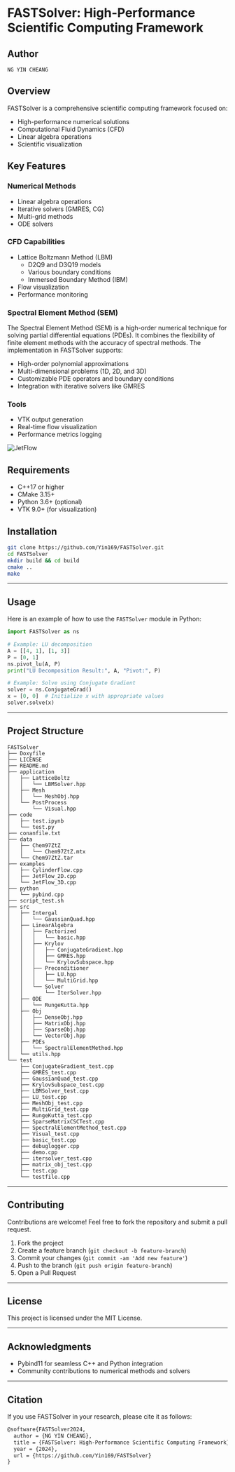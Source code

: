 # FASTSolver: High-Performance Scientific Computing Framework

## Author
`NG YIN CHEANG`

## Overview
FASTSolver is a comprehensive scientific computing framework focused on:
- High-performance numerical solutions
- Computational Fluid Dynamics (CFD)
- Linear algebra operations
- Scientific visualization

## Key Features

### Numerical Methods
- Linear algebra operations
- Iterative solvers (GMRES, CG)
- Multi-grid methods
- ODE solvers

### CFD Capabilities
- Lattice Boltzmann Method (LBM)
  - D2Q9 and D3Q19 models
  - Various boundary conditions
  - Immersed Boundary Method (IBM)
- Flow visualization
- Performance monitoring

### Spectral Element Method (SEM)

The Spectral Element Method (SEM) is a high-order numerical technique for solving partial differential equations (PDEs). It combines the flexibility of finite element methods with the accuracy of spectral methods. The implementation in FASTSolver supports:

- High-order polynomial approximations
- Multi-dimensional problems (1D, 2D, and 3D)
- Customizable PDE operators and boundary conditions
- Integration with iterative solvers like GMRES

### Tools
- VTK output generation
- Real-time flow visualization
- Performance metrics logging

![JetFlow](https://github.com/Yin169/FASTSolver/blob/dev/doc/pic_1.png)

## Requirements
- C++17 or higher
- CMake 3.15+
- Python 3.6+ (optional)
- VTK 9.0+ (for visualization)

## Installation

```bash
git clone https://github.com/Yin169/FASTSolver.git
cd FASTSolver
mkdir build && cd build
cmake ..
make
```

---

## Usage

Here is an example of how to use the `FASTSolver` module in Python:

```python
import FASTSolver as ns

# Example: LU decomposition
A = [[4, 1], [1, 3]]
P = [0, 1]
ns.pivot_lu(A, P)
print("LU Decomposition Result:", A, "Pivot:", P)

# Example: Solve using Conjugate Gradient
solver = ns.ConjugateGrad()
x = [0, 0]  # Initialize x with appropriate values
solver.solve(x)
```

---

## Project Structure

```
FASTSolver
├── Doxyfile
├── LICENSE
├── README.md
├── application
│   ├── LatticeBoltz
│   │   └── LBMSolver.hpp
│   ├── Mesh
│   │   └── MeshObj.hpp
│   └── PostProcess
│       └── Visual.hpp
├── code
│   ├── test.ipynb
│   └── test.py
├── conanfile.txt
├── data
│   ├── Chem97ZtZ
│   │   └── Chem97ZtZ.mtx
│   └── Chem97ZtZ.tar
├── examples
│   ├── CylinderFlow.cpp
│   ├── JetFlow_2D.cpp
│   └── JetFlow_3D.cpp
├── python
│   └── pybind.cpp
├── script_test.sh
├── src
│   ├── Intergal
│   │   └── GaussianQuad.hpp
│   ├── LinearAlgebra
│   │   ├── Factorized
│   │   │   └── basic.hpp
│   │   ├── Krylov
│   │   │   ├── ConjugateGradient.hpp
│   │   │   ├── GMRES.hpp
│   │   │   └── KrylovSubspace.hpp
│   │   ├── Preconditioner
│   │   │   ├── LU.hpp
│   │   │   └── MultiGrid.hpp
│   │   └── Solver
│   │       └── IterSolver.hpp
│   ├── ODE
│   │   └── RungeKutta.hpp
│   ├── Obj
│   │   ├── DenseObj.hpp
│   │   ├── MatrixObj.hpp
│   │   ├── SparseObj.hpp
│   │   └── VectorObj.hpp
│   ├── PDEs
│   │   └── SpectralElementMethod.hpp
│   └── utils.hpp
└── test
    ├── ConjugateGradient_test.cpp
    ├── GMRES_test.cpp
    ├── GaussianQuad_test.cpp
    ├── KrylovSubspace_test.cpp
    ├── LBMSolver_test.cpp
    ├── LU_test.cpp
    ├── MeshObj_test.cpp
    ├── MultiGrid_test.cpp
    ├── RungeKutta_test.cpp
    ├── SparseMatrixCSCTest.cpp
    ├── SpectralElementMethod_test.cpp
    ├── Visual_test.cpp
    ├── basic_test.cpp
    ├── debuglogger.cpp
    ├── demo.cpp
    ├── itersolver_test.cpp
    ├── matrix_obj_test.cpp
    ├── test.cpp
    └── testfile.cpp
```

---

## Contributing

Contributions are welcome! Feel free to fork the repository and submit a pull request.

1. Fork the project
2. Create a feature branch (`git checkout -b feature-branch`)
3. Commit your changes (`git commit -am 'Add new feature'`)
4. Push to the branch (`git push origin feature-branch`)
5. Open a Pull Request

---

## License

This project is licensed under the MIT License.

---

## Acknowledgments

- Pybind11 for seamless C++ and Python integration
- Community contributions to numerical methods and solvers

---

## Citation

If you use FASTSolver in your research, please cite it as follows:

```markdown
@software{FASTSolver2024,
  author = {NG YIN CHEANG},
  title = {FASTSolver: High-Performance Scientific Computing Framework},
  year = {2024},
  url = {https://github.com/Yin169/FASTSolver}
}
```

